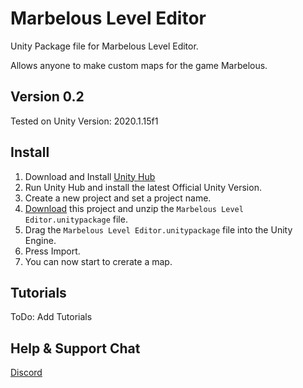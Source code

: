 # Marbelous Level Editor
Unity Package file for Marbelous Level Editor.

Allows anyone to make custom maps for the game Marbelous.

## Version 0.2
Tested on Unity Version: 2020.1.15f1

## Install
1. Download and Install [Unity Hub](https://unity3d.com/get-unity/download)
1. Run Unity Hub and install the latest Official Unity Version.
1. Create a new project and set a project name.
1. [Download](https://github.com/Denaton/Marbelous-Level-Editor/archive/main.zip) this project and unzip the `Marbelous Level Editor.unitypackage` file.
1. Drag the `Marbelous Level Editor.unitypackage` file into the Unity Engine.
1. Press Import.
1. You can now start to crerate a map.

## Tutorials
ToDo: Add Tutorials

## Help & Support Chat
[Discord](https://discord.gg/gwEYxCwubR)
